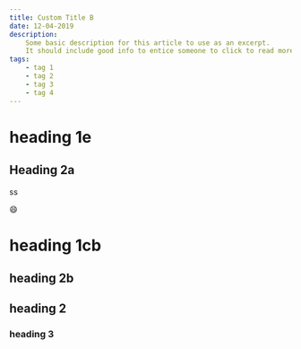 ```yaml
---
title: Custom Title B
date: 12-04-2019
description:
    Some basic description for this article to use as an excerpt.
    It should include good info to entice someone to click to read more.
tags:
    - tag 1
    - tag 2
    - tag 3
    - tag 4
---
```


# heading 1e

## Heading 2a

ss


:smile:

# heading 1cb

## heading 2b

## heading 2

### heading 3